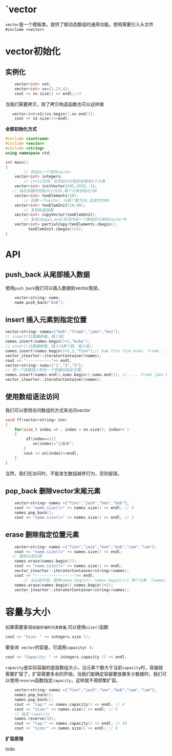 # `vector

`vector`是一个模板类，提供了额动态数组的通用功能。使用需要引入头文件`#include <vector>`

# vector初始化

## 实例化

```c++
    vector<int> vet;
    vector<int> vv={1,23,4};
    cout << vv.size() << endl;//3 
```

当我们需要拷贝，除了拷贝构造函数也可以这样做

```c++
   vector<int>v2={vv.begin(),vv.end()};
    cout << v2.size()<<endl;
```

**全部初始化方式**

```c++
#include <iostream>
#include <vector>
#include <string>
using namespace std;

int main()
{
 		// 初始化一个空的vector
    vector<int> integers;
 		// C++11支持，在初始化时指定容易有3个元素
    vector<int> initVector{202,2018,-1};
   // 指定容器的初始大小为10,每个元素初始化为0
    vector<int> tenElements(10);
		// 创建一个vector，元素个数为10,且值均为90
    vector<int> tenElemInit(10,90);
 		// 复制构造函数
    vector<int> copyVector(tenElemInit);
		// 复制[begin,end)区间内另一个数组的元素到vector中
    vector<int> partialCopy(tenElements.cbegin(),
          tenElemInit.cbegin()+5);
}
```

# API

## push_back 从尾部插入数据

使用`push_back`我们可以插入数据到vector尾部。

```c++
    vector<string> name;
    name.push_back("bob");
```

## insert 插入元素到指定位置

```c++
vector<string> names={"bob","framk","jams","ben"};
// insert(位置偏移量，插入值)
names.insert(names.begin()+1,"kuke");
// insert(位置偏移量，插入元素个数，插入值);   
names.insert(names.begin()+1,2,"finn");// bob finn finn kuke  framk.....
vector_iteartor::iteratorContainer(names);
cout << "-----------"<< endl;
vector<string> nums={"1","2","3"};
// 把一个容器插入到另一个容器的指定位置。
names.insert(names.end(),nums.begin(),nums.end()); // .... framk jams ben 1 2 3
vector_iteartor::iteratorContainer(names);
```

## 使用数组语法访问

我们可以使用访问数组的方式来访问vector

```c++
void ff(vector<string> &nn)
{
    for(size_t index =0 ; index < nn.size(); index++ )
    {
         if(index==2){
            nn[index]="三版本";
        }
        cout << nn[index]<<endl;
    }
}
```

当然，我们在访问时，不能发生数组越界行为，否则报错。

## pop_back 删除vector末尾元素

```c++
    vector<string> names ={"finn","jack","ben","bob"};
    cout << "name.size()=" << names.size() << endl; // 4
    names.pop_back();
    cout << "name.size()=" << names.size() << endl; // 3
```

## erase 删除指定位置元素

```c++
    vector<string> names ={"finn","jack","ben","bob","sam","lam"};
    cout << "name.size()=" << names.size() << endl;
   // 删除头部元素
    names.erase(names.begin());
    cout << "name.size()=" << names.size() << endl;
    vector_iteartor::iteratorContainer<string>(names);
    cout << "-----------------"<< endl;
		// 从头部开始，删除names.begin()、names.begin()+1 两个元素  [names.begin(),names.begin()+2)
    names.erase(names.begin(),names.begin()+2);
    vector_iteartor::iteratorContainer<string>(names);
```

# 容量与大小

如果需要查询`容器存储的元素数量`,可以使用`size()`函数

```c++
cout << "Size: " << integers.size ();
```

要查询` vector`的容量，可调用`capacity( ):`

```c++
cout << "Capacity: " << integers.capacity () << endl;	
```

`capacity`是实际容器的底层数组大小，当元素个数大于当前`capacity`时，容器就需要扩容了，扩容需要多余的开销，当我们能确定容器要放置多少数据时，我们可以使用`reserve`函数指定`capacity`，这样就不用频繁扩容。

```c++
    vector<string> names ={"finn","jack","ben","bob","sam","lam"};
    names.pop_back();
    names.pop_back();
    cout << "cap:" << names.capacity() << endl; // 4
    cout << "size:" << names.size() << endl; // 6
    // 指定 capacity
    names.reserve(10);
    cout << "cap:" << names.capacity() << endl; // 10
    cout << "size:" << names.size() << endl; // 6
```

**扩容原理**

todo